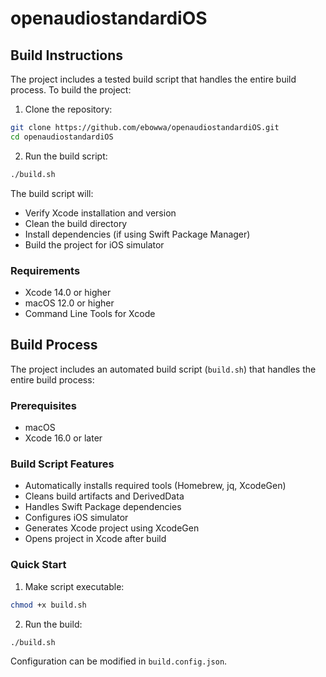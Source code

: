 # openaudiostandardiOS

## Build Instructions

The project includes a tested build script that handles the entire build process. To build the project:

1. Clone the repository:
```bash
git clone https://github.com/ebowwa/openaudiostandardiOS.git
cd openaudiostandardiOS
```

2. Run the build script:
```bash
./build.sh
```

The build script will:
- Verify Xcode installation and version
- Clean the build directory
- Install dependencies (if using Swift Package Manager)
- Build the project for iOS simulator

### Requirements
- Xcode 14.0 or higher
- macOS 12.0 or higher
- Command Line Tools for Xcode

## Build Process

The project includes an automated build script (`build.sh`) that handles the entire build process:

### Prerequisites
- macOS
- Xcode 16.0 or later

### Build Script Features
- Automatically installs required tools (Homebrew, jq, XcodeGen)
- Cleans build artifacts and DerivedData
- Handles Swift Package dependencies
- Configures iOS simulator
- Generates Xcode project using XcodeGen
- Opens project in Xcode after build

### Quick Start
1. Make script executable:
```bash
chmod +x build.sh
```

2. Run the build:
```bash
./build.sh
```

Configuration can be modified in `build.config.json`.
